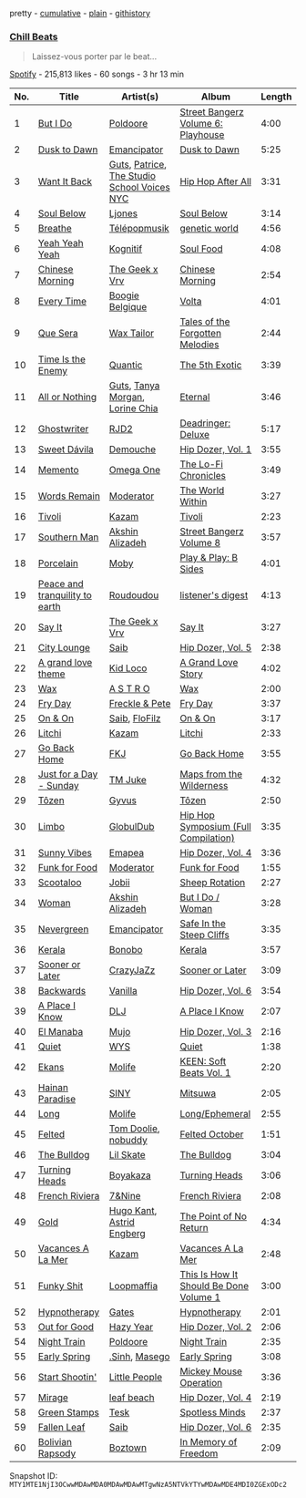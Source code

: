 pretty - [cumulative](/playlists/cumulative/37i9dQZF1DWZa8CSUr0hCY.md) - [plain](/playlists/plain/37i9dQZF1DWZa8CSUr0hCY) - [githistory](https://github.githistory.xyz/mackorone/spotify-playlist-archive/blob/main/playlists/plain/37i9dQZF1DWZa8CSUr0hCY)

### [Chill Beats](https://open.spotify.com/playlist/37i9dQZF1DWZa8CSUr0hCY)

> Laissez\-vous porter par le beat...

[Spotify](https://open.spotify.com/user/spotify) - 215,813 likes - 60 songs - 3 hr 13 min

| No. | Title | Artist(s) | Album | Length |
|---|---|---|---|---|
| 1 | [But I Do](https://open.spotify.com/track/4ox2odCf0XL0g6692URWwe) | [Poldoore](https://open.spotify.com/artist/3ph6BKBPsjP7Vhtd1IXhkc) | [Street Bangerz Volume 6: Playhouse](https://open.spotify.com/album/0BHnSZAC8IfThmwlPcQQMz) | 4:00 |
| 2 | [Dusk to Dawn](https://open.spotify.com/track/2MXF16lswqJGnW57jhkqBR) | [Emancipator](https://open.spotify.com/artist/6HCnsY0Rxi3cg53xreoAIm) | [Dusk to Dawn](https://open.spotify.com/album/6RTzC0rDbvagTSJLlY7AKl) | 5:25 |
| 3 | [Want It Back](https://open.spotify.com/track/7eN0Sdh3AE1VKKLSsFwKBh) | [Guts](https://open.spotify.com/artist/5mMkUZv8uUrlH0SHX89BeS), [Patrice](https://open.spotify.com/artist/77Kyp9wR2BuxUu0v0lYRnd), [The Studio School Voices NYC](https://open.spotify.com/artist/7jgfoXqbi5tUM8usINkxmY) | [Hip Hop After All](https://open.spotify.com/album/0w7sDS0APyRmH0HBPtiE8E) | 3:31 |
| 4 | [Soul Below](https://open.spotify.com/track/2oFIBSwhuifFB3OLA0ft0Q) | [Ljones](https://open.spotify.com/artist/0IsYDDLNbwwyLbkl2kzdF3) | [Soul Below](https://open.spotify.com/album/4XBPVDluRNPX7A7yaC1yYs) | 3:14 |
| 5 | [Breathe](https://open.spotify.com/track/46LwAOzg3UYvxiXyyaFedz) | [Télépopmusik](https://open.spotify.com/artist/3aKCo8gLJfuPYtr88aWKjF) | [genetic world](https://open.spotify.com/album/401DhjeJg1yVIfBN2A55JY) | 4:56 |
| 6 | [Yeah Yeah Yeah](https://open.spotify.com/track/5u2chFalnZgdgN8K3YKxI0) | [Kognitif](https://open.spotify.com/artist/6Jv6uJdhLc9R50kSy6RbLz) | [Soul Food](https://open.spotify.com/album/6grLCGzVBkmrdvYmnLxOwv) | 4:08 |
| 7 | [Chinese Morning](https://open.spotify.com/track/7xRJpOn1TVd8uwzziaKQYU) | [The Geek x Vrv](https://open.spotify.com/artist/4JhjlqgMbd4RlrT81VoTIF) | [Chinese Morning](https://open.spotify.com/album/1BNdhMopFVqmfxUjbBHtoh) | 2:54 |
| 8 | [Every Time](https://open.spotify.com/track/3MDkws8QGzLrMrWVAbzoXO) | [Boogie Belgique](https://open.spotify.com/artist/4TIrC99WSg0tOtBCGDjMRY) | [Volta](https://open.spotify.com/album/6xFQdyHr6fQrLOmtRHv1Nb) | 4:01 |
| 9 | [Que Sera](https://open.spotify.com/track/0lnfcWRREvnGtXPP2ZDeq7) | [Wax Tailor](https://open.spotify.com/artist/3qwxSif06Qwzykdln8ZGfG) | [Tales of the Forgotten Melodies](https://open.spotify.com/album/1sWIbvCurzF7ZVFYWjLGQO) | 2:44 |
| 10 | [Time Is the Enemy](https://open.spotify.com/track/24ylIO48nRsdaONlM8l2HF) | [Quantic](https://open.spotify.com/artist/5ZMwoAjeDtLJ0XRwRTgaK8) | [The 5th Exotic](https://open.spotify.com/album/2tMQ2DeB9RydEFl1gcRkHb) | 3:39 |
| 11 | [All or Nothing](https://open.spotify.com/track/6jWFsJT5IYVKCJEQ55L29W) | [Guts](https://open.spotify.com/artist/5mMkUZv8uUrlH0SHX89BeS), [Tanya Morgan](https://open.spotify.com/artist/1s8WiPtSSuQmJPGBwFTwFG), [Lorine Chia](https://open.spotify.com/artist/6NnWCx7mer62qXytwEKZm9) | [Eternal](https://open.spotify.com/album/59JNcEwaQUyC2xQzBJTHF9) | 3:46 |
| 12 | [Ghostwriter](https://open.spotify.com/track/5Nn2Dj7OQsGL6pgQ9iIzPp) | [RJD2](https://open.spotify.com/artist/1O3ZOjqFLEnbpZexcRjocn) | [Deadringer: Deluxe](https://open.spotify.com/album/7DmNwRBDJRUEFUlk3oa2Aj) | 5:17 |
| 13 | [Sweet Dávila](https://open.spotify.com/track/6HYZFarA9kGCDQx41OJLBA) | [Demouche](https://open.spotify.com/artist/3lJbPCM1JuPcQA72e7BouG) | [Hip Dozer, Vol\. 1](https://open.spotify.com/album/3RcP0vpHB7sIeszjJUhFgs) | 3:55 |
| 14 | [Memento](https://open.spotify.com/track/2ycxKZ0HvoSPDbMWHvqztk) | [Omega One](https://open.spotify.com/artist/7gIb88l5X9GpnsKANWuiMH) | [The Lo\-Fi Chronicles](https://open.spotify.com/album/04iAjm4THjvMXOshSfRpPA) | 3:49 |
| 15 | [Words Remain](https://open.spotify.com/track/2aFCXdFtYxGlNEvgXRbctK) | [Moderator](https://open.spotify.com/artist/6fynenqBn7lrlAgVCw5YnB) | [The World Within](https://open.spotify.com/album/17gN0MsG9WxvEfRNHeKm8F) | 3:27 |
| 16 | [Tivoli](https://open.spotify.com/track/6I79CoVndGtHiVwUZlSnI9) | [Kazam](https://open.spotify.com/artist/5DjLsaAyJZ1jFz1azbJ0ha) | [Tivoli](https://open.spotify.com/album/70zRdMO0DTNEoTFpmR6PPH) | 2:23 |
| 17 | [Southern Man](https://open.spotify.com/track/29MvtOnoAULKQfEKAPCbja) | [Akshin Alizadeh](https://open.spotify.com/artist/6eBIpic8O1RW435sVsjYfy) | [Street Bangerz Volume 8](https://open.spotify.com/album/5KdKwVnwqDBduNNwOcLcKj) | 3:57 |
| 18 | [Porcelain](https://open.spotify.com/track/2UKYMN7VnsQo40n0qCt6Sa) | [Moby](https://open.spotify.com/artist/3OsRAKCvk37zwYcnzRf5XF) | [Play & Play: B Sides](https://open.spotify.com/album/3wRlU7n3LULfjL0e9RtB5Q) | 4:01 |
| 19 | [Peace and tranquility to earth](https://open.spotify.com/track/7jKp4Yl1p89ByCMOjh2fHR) | [Roudoudou](https://open.spotify.com/artist/6YTtkGLYyAHNUGD8PVL6SL) | [listener's digest](https://open.spotify.com/album/6VsiGQn3S3dgape5u4dZhB) | 4:13 |
| 20 | [Say It](https://open.spotify.com/track/49BgdeY01jr63KF3cEttCe) | [The Geek x Vrv](https://open.spotify.com/artist/4JhjlqgMbd4RlrT81VoTIF) | [Say It](https://open.spotify.com/album/1jfsFps55xV3G7VZiGUHU2) | 3:27 |
| 21 | [City Lounge](https://open.spotify.com/track/5TEi1BxiY8X20F6TvGiHJS) | [Saib](https://open.spotify.com/artist/6N4HlHINMvoTyAL0yhBUCk) | [Hip Dozer, Vol\. 5](https://open.spotify.com/album/6UghWb5aupw0rDgwKIcnXS) | 2:38 |
| 22 | [A grand love theme](https://open.spotify.com/track/0pg2VKzTsBdbxPzcOkReY2) | [Kid Loco](https://open.spotify.com/artist/1ViF5mdcW7pEn7md71YjOL) | [A Grand Love Story](https://open.spotify.com/album/6R1VyRo1cFv2JDC1diCkPS) | 4:02 |
| 23 | [Wax](https://open.spotify.com/track/3Zcyk6cGjOpIhWceeSJnPv) | [A S T R O](https://open.spotify.com/artist/35iqidtNbi2CzifmDD4URB) | [Wax](https://open.spotify.com/album/1dKOZDInIO3mK551bp0XdU) | 2:00 |
| 24 | [Fry Day](https://open.spotify.com/track/3okj5Ww1BYh7k5VsBFXUw3) | [Freckle & Pete](https://open.spotify.com/artist/63NEeSfDLOqSJB1detrXx3) | [Fry Day](https://open.spotify.com/album/4MwwELQPwTdgaoz0YfiJoR) | 3:37 |
| 25 | [On & On](https://open.spotify.com/track/5STMWcvgi6UiswwZyeWdTG) | [Saib](https://open.spotify.com/artist/6N4HlHINMvoTyAL0yhBUCk), [FloFilz](https://open.spotify.com/artist/39ZQx0618UYVBgGTDOJ2ds) | [On & On](https://open.spotify.com/album/6g0UYlxUmtnuF5b8ClgdFS) | 3:17 |
| 26 | [Litchi](https://open.spotify.com/track/7slyKMCEFXCEiPqMYmAO0X) | [Kazam](https://open.spotify.com/artist/5DjLsaAyJZ1jFz1azbJ0ha) | [Litchi](https://open.spotify.com/album/2OLMlRqfKGDzC9DUqKT1Wi) | 2:33 |
| 27 | [Go Back Home](https://open.spotify.com/track/1B5fbRxnB26duk77yCBWvS) | [FKJ](https://open.spotify.com/artist/2FwDTncULUnmANIh7qKa5z) | [Go Back Home](https://open.spotify.com/album/6wY7lwUMKCKoWgybrYFxGu) | 3:55 |
| 28 | [Just for a Day \- Sunday](https://open.spotify.com/track/4DicdCZ3vgY8fOzCiuQ657) | [TM Juke](https://open.spotify.com/artist/4awnjjqiUnSBA4ucPVbF8R) | [Maps from the Wilderness](https://open.spotify.com/album/7sdJYxemYdWUNldKeFJcKI) | 4:32 |
| 29 | [Tôzen](https://open.spotify.com/track/0w4cAGIHjWLypKaMFm6xL2) | [Gyvus](https://open.spotify.com/artist/6qNRi3Mn9apPNnMSt6Qbvn) | [Tôzen](https://open.spotify.com/album/5NvRDbnWpvGiUt0JlFtK8j) | 2:50 |
| 30 | [Limbo](https://open.spotify.com/track/3mgRwzfkoOQROm3ksVpypG) | [GlobulDub](https://open.spotify.com/artist/5gigjnekB1RsPwKKitalWD) | [Hip Hop Symposium \(Full Compilation\)](https://open.spotify.com/album/1EOH2XDgfavkFltfZkX2TW) | 3:35 |
| 31 | [Sunny Vibes](https://open.spotify.com/track/4lTyqdmfbUqExL0R0JuiMJ) | [Emapea](https://open.spotify.com/artist/3BiFZY6zbND5L3MEM6niE6) | [Hip Dozer, Vol\. 4](https://open.spotify.com/album/2iusiYOu2LBcsJQK8Vn1wG) | 3:36 |
| 32 | [Funk for Food](https://open.spotify.com/track/2rLwz4Eihs3PXhx7e4qhcN) | [Moderator](https://open.spotify.com/artist/6fynenqBn7lrlAgVCw5YnB) | [Funk for Food](https://open.spotify.com/album/1qBIwBv13XdiXfnU07Fsw9) | 1:55 |
| 33 | [Scootaloo](https://open.spotify.com/track/6pPdSiA17dUM773DCRFhUx) | [Jobii](https://open.spotify.com/artist/2MGL4XU2LCJC47c7VvSwuE) | [Sheep Rotation](https://open.spotify.com/album/6bFbqW19wGg6rdrrMkHowW) | 2:27 |
| 34 | [Woman](https://open.spotify.com/track/397Fgk4f6ULuDgVkwSNeAH) | [Akshin Alizadeh](https://open.spotify.com/artist/6eBIpic8O1RW435sVsjYfy) | [But I Do / Woman](https://open.spotify.com/album/70s7nzdFcztvr8d7Z53Eln) | 3:28 |
| 35 | [Nevergreen](https://open.spotify.com/track/6DsGpDGIDRv8EFGgW10T1p) | [Emancipator](https://open.spotify.com/artist/6HCnsY0Rxi3cg53xreoAIm) | [Safe In the Steep Cliffs](https://open.spotify.com/album/1KHKPYKo4h8btHa8u3wjEB) | 3:35 |
| 36 | [Kerala](https://open.spotify.com/track/3AuSogI89rld1KqfUpL3Np) | [Bonobo](https://open.spotify.com/artist/0cmWgDlu9CwTgxPhf403hb) | [Kerala](https://open.spotify.com/album/23j5anOx7fWQkppFSHibzm) | 3:57 |
| 37 | [Sooner or Later](https://open.spotify.com/track/7HH1CbWdSFVRx5wI6vsTXe) | [CrazyJaZz](https://open.spotify.com/artist/7nT0BfoHBOjL5yGLTRLmhm) | [Sooner or Later](https://open.spotify.com/album/2HpPvSwsKSSoksjJeZEu8e) | 3:09 |
| 38 | [Backwards](https://open.spotify.com/track/5FdqPo0Wg2ybDQ7tLEURwz) | [Vanilla](https://open.spotify.com/artist/7pnSUizGuS2tAW2yCAhafn) | [Hip Dozer, Vol\. 6](https://open.spotify.com/album/2UPZZagR1OvO6uuouU1qJ0) | 3:54 |
| 39 | [A Place I Know](https://open.spotify.com/track/2P2lnaf2K0dNnN5mKcjGzl) | [DLJ](https://open.spotify.com/artist/3chQixmxhv9UmwQc8aBApA) | [A Place I Know](https://open.spotify.com/album/5GWiZ1O8WsRvc2LN6W1uFH) | 2:07 |
| 40 | [El Manaba](https://open.spotify.com/track/6MwN6feVdE1qMsl6RwlxyG) | [Mujo](https://open.spotify.com/artist/0vg08N1z9G9LrGLkG1nNDS) | [Hip Dozer, Vol\. 3](https://open.spotify.com/album/0KoSsP5po1jU95aGj4g14j) | 2:16 |
| 41 | [Quiet](https://open.spotify.com/track/5t4us3YJhXto5KTdPUKTXK) | [WYS](https://open.spotify.com/artist/2CiO7xWdwPMDlVwlt9qa1f) | [Quiet](https://open.spotify.com/album/1SSCSOL35AKsT4NSLDBM5i) | 1:38 |
| 42 | [Ekans](https://open.spotify.com/track/2PaFzDcgVZIHqN8XvV4azQ) | [Molife](https://open.spotify.com/artist/5evuJYN1sgxxSQWs9mw1e3) | [KEEN: Soft Beats Vol\. 1](https://open.spotify.com/album/3VgJOpq6wEKsHtn2zb7LKi) | 2:20 |
| 43 | [Hainan Paradise](https://open.spotify.com/track/3au9gDDso4imJhWbJAS5Fp) | [SINY](https://open.spotify.com/artist/6d1bmKQyB8OJWCOJJPCkVT) | [Mitsuwa](https://open.spotify.com/album/02OQlC7v4VlNAB8eJK2R4N) | 2:05 |
| 44 | [Long](https://open.spotify.com/track/6WcQ9jSyQjQHF7FoPmkBAC) | [Molife](https://open.spotify.com/artist/5evuJYN1sgxxSQWs9mw1e3) | [Long/Ephemeral](https://open.spotify.com/album/0Dz2OL6cowrGoHkSOR0SnG) | 2:55 |
| 45 | [Felted](https://open.spotify.com/track/0pc7pvoTQFPebXtWw35AK2) | [Tom Doolie](https://open.spotify.com/artist/4C7NcNb9V6lakzMGHQlm8i), [nobuddy](https://open.spotify.com/artist/05Vk6pbfFkjyz9cTEvb45v) | [Felted October](https://open.spotify.com/album/5vIvFrE4zGmZq2Fveo3ar4) | 1:51 |
| 46 | [The Bulldog](https://open.spotify.com/track/7iYlacahYFEKx8cpRNC2Tx) | [Lil Skate](https://open.spotify.com/artist/3nrcM9gaRDpXvGYBxuhxl6) | [The Bulldog](https://open.spotify.com/album/3HIV2UOXcao1UrJKAEgAcb) | 3:04 |
| 47 | [Turning Heads](https://open.spotify.com/track/3i0nDmjTjXDsoMIKUFlhDR) | [Boyakaza](https://open.spotify.com/artist/7CwH4lMBbUZGz10FTJodF5) | [Turning Heads](https://open.spotify.com/album/0KlIEin7WKKRQ0sGHmfFoA) | 3:06 |
| 48 | [French Riviera](https://open.spotify.com/track/6BbQ8awsF9a0cdldNXM5aP) | [7&Nine](https://open.spotify.com/artist/3KrbWefSRojrufNTqBI1wy) | [French Riviera](https://open.spotify.com/album/6xKn3EX8MzotKT3zLhX5Aa) | 2:08 |
| 49 | [Gold](https://open.spotify.com/track/1w1CtbbwUZCVVOC5fQTJhU) | [Hugo Kant](https://open.spotify.com/artist/2jvKLLBED6JvKWtT8y3kCu), [Astrid Engberg](https://open.spotify.com/artist/1aCZzByicOHcS6WpNPwqXV) | [The Point of No Return](https://open.spotify.com/album/2isxNMBkNYPiOjDA5KOCzG) | 4:34 |
| 50 | [Vacances A La Mer](https://open.spotify.com/track/717EBJhuUGPAwio7MolMbn) | [Kazam](https://open.spotify.com/artist/5DjLsaAyJZ1jFz1azbJ0ha) | [Vacances A La Mer](https://open.spotify.com/album/6f1XqphiW0qMKEVKcMxKhQ) | 2:48 |
| 51 | [Funky Shit](https://open.spotify.com/track/4ndEDfXSJVeLG4SObU3TUd) | [Loopmaffia](https://open.spotify.com/artist/6VeF1dMdyeD7aiJYVP72GH) | [This Is How It Should Be Done Volume 1](https://open.spotify.com/album/7v78mNvI7W0rJvhjkOTKAc) | 3:00 |
| 52 | [Hypnotherapy](https://open.spotify.com/track/1Tsxj8punF8dB99vPTXFLY) | [Gates](https://open.spotify.com/artist/3x0KH9fZDv0z0NvgCp1vUX) | [Hypnotherapy](https://open.spotify.com/album/35GDQlJ4tc92UxVch8Guku) | 2:01 |
| 53 | [Out for Good](https://open.spotify.com/track/5NxAzx6EtnepywD0oqevtZ) | [Hazy Year](https://open.spotify.com/artist/1FtS4zSQaKNwJDXcXWX9CD) | [Hip Dozer, Vol\. 2](https://open.spotify.com/album/4iFI8dc2Ynf7ou7GgI6wUs) | 2:06 |
| 54 | [Night Train](https://open.spotify.com/track/19NEtiVWvwEdD3USeNQFLF) | [Poldoore](https://open.spotify.com/artist/3ph6BKBPsjP7Vhtd1IXhkc) | [Night Train](https://open.spotify.com/album/2hX4sMSxgpL7McXdZURzZj) | 2:35 |
| 55 | [Early Spring](https://open.spotify.com/track/5nMaFvH4APmJipUSAMYmUQ) | [.Sinh](https://open.spotify.com/artist/0qRgQLC8mPlcJ5Zo6mlcuG), [Masego](https://open.spotify.com/artist/3ycxRkcZ67ALN3GQJ57Vig) | [Early Spring](https://open.spotify.com/album/62IVBKLCnO60HfCkefrOEg) | 3:08 |
| 56 | [Start Shootin'](https://open.spotify.com/track/4IUgpL0CgSiloUOHzgd6Qe) | [Little People](https://open.spotify.com/artist/3cbU0WxlZJTFLTfXEUB433) | [Mickey Mouse Operation](https://open.spotify.com/album/2ULdmAtiIIn5xok5YCVGpk) | 3:36 |
| 57 | [Mirage](https://open.spotify.com/track/2JYtJ9QBDZYUfzNVwtpJXd) | [leaf beach](https://open.spotify.com/artist/5fQYCNYjrT9c4ZssNrC0gh) | [Hip Dozer, Vol\. 4](https://open.spotify.com/album/2iusiYOu2LBcsJQK8Vn1wG) | 2:19 |
| 58 | [Green Stamps](https://open.spotify.com/track/30zouM8GTBeX57AFYDCcDI) | [Tesk](https://open.spotify.com/artist/7ntBtETW7gkufH8Hw38gb4) | [Spotless Minds](https://open.spotify.com/album/502M2AoaTM2CDYghPlH0Mn) | 2:37 |
| 59 | [Fallen Leaf](https://open.spotify.com/track/7jy55dXHKNQU2z1m8aUfuy) | [Saib](https://open.spotify.com/artist/6N4HlHINMvoTyAL0yhBUCk) | [Hip Dozer, Vol\. 6](https://open.spotify.com/album/2UPZZagR1OvO6uuouU1qJ0) | 2:35 |
| 60 | [Bolivian Rapsody](https://open.spotify.com/track/3uaHhFnvUCUBYVLihXAWLp) | [Boztown](https://open.spotify.com/artist/49CZw9qooXeYTWKe9ioZPx) | [In Memory of Freedom](https://open.spotify.com/album/2bKoJrFSai2hEE0MtABUHH) | 2:09 |

Snapshot ID: `MTY1MTE1NjI3OCwwMDAwMDA0MDAwMDAwMTgwNzA5NTVkYTYwMDAwMDE4MDI0ZGExODc2`
